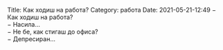 Title: Как ходиш на работа?
Category: работа
Date: 2021-05-21-12:49
&minus; Как ходиш на работа?  
&minus; Насила...  
&minus; Не бе, как стигаш до офиса?  
&minus; Депресиран...